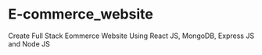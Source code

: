 # E-commerce_website
Create Full Stack Eommerce Website Using React JS, MongoDB, Express JS and Node JS
